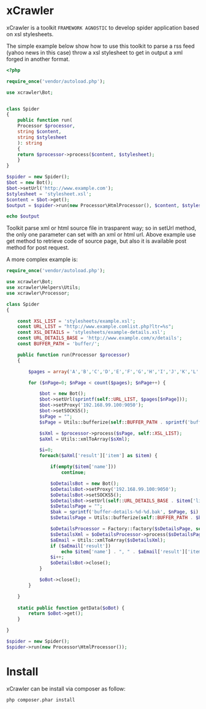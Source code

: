 xCrawler
=======

xCrawler is a toolkit `FRAMEWORK AGNOSTIC` to develop spider application based on xsl stylesheets.

The simple example below show how to use this toolkit to parse a rss feed (yahoo news in this case) throw a xsl stylesheet to get in output a xml forged in another format. 

```php
<?php

require_once('vendor/autoload.php');

use xcrawler\Bot;


class Spider
{
    public function run(
	Processor $processor,
	string $content,
	string $stylesheet
    ): string
    {
	return $processor->process($content, $stylesheet);
    }
}

$spider = new Spider();
$bot = new Bot();
$bot->setUrl('http://www.example.com');
$stylesheet = 'stylesheet.xsl';
$content = $bot->get();
$output = $spider->run(new Processor\HtmlProcessor(), $content, $stylesheet);

echo $output

```

Toolkit parse xml or html source file in trasparent way; so in setUrl method, the only one parameter can set with an xml or html url. 
Above example use get method to retrieve code of source page, but also it is available post method for post request.

A more complex example is:

```php
require_once('vendor/autoload.php');

use xcrawler\Bot;
use xcrawler\Helpers\Utils;
use xcrawler\Processor;

class Spider
{

	const XSL_LIST = 'stylesheets/example.xsl';
	const URL_LIST = "http://www.example.comlist.php?ltr=%s";
	const XSL_DETAILS = 'stylesheets/example-details.xsl';
	const URL_DETAILS_BASE = 'http://www.example.com/x/details';
	const BUFFER_PATH = 'buffer/';

	public function run(Processor $processor)
	{

		$pages = array('A','B','C','D','E','F','G','H','I','J','K','L','M','N','O','P','Q','R','S','T','U','V','W','X','Y','Z');

		for ($nPage=0; $nPage < count($pages); $nPage++) {

			$bot = new Bot();
			$bot->setUrl(sprintf(self::URL_LIST, $pages[$nPage]));
			$bot->setProxy('192.168.99.100:9050');
			$bot->setSOCKS5();
			$sPage = "";
			$sPage = Utils::bufferize(self::BUFFER_PATH . sprintf('buffer-%d.bak', $nPage), array('Spider', 'getData'), array($bot));

			$sXml = $processor->process($sPage, self::XSL_LIST);
			$aXml = Utils::xmlToArray($sXml);

			$i=0;
			foreach($aXml['result']['item'] as $item) {

				if(empty($item['name']))
					continue;

				$oDetailsBot = new Bot();
				$oDetailsBot->setProxy('192.168.99.100:9050');
				$oDetailsBot->setSOCKS5();
				$oDetailsBot->setUrl(self::URL_DETAILS_BASE . $item['link']);
				$sDetailsPage = "";
				$bak = sprintf('buffer-details-%d-%d.bak', $nPage, $i);
				$sDetailsPage = Utils::bufferize(self::BUFFER_PATH . $bak, array('Spider', 'getData'), array($oDetailsBot));

				$oDetailsProcessor = Factory::factory($sDetailsPage, self::XSL_DETAILS);
				$sDetailsXml = $oDetailsProcessor->process($sDetailsPage, self::XSL_DETAILS);
				$aEmail = Utils::xmlToArray($sDetailsXml);
				if ($aEmail['result'])
					echo $item['name'] . ", " . $aEmail['result']['item']['email'] . "\n";
				$i++;
				$oDetailsBot->close();
			}

			$oBot->close();
		}

	}
	
	static public function getData($oBot) {
		return $oBot->get();
	}

}

$spider = new Spider();
$spider->run(new Processor\HtmlProcessor());

```


Install
=======

xCrawler can be install via composer as follow:

```bash
php composer.phar install
```



